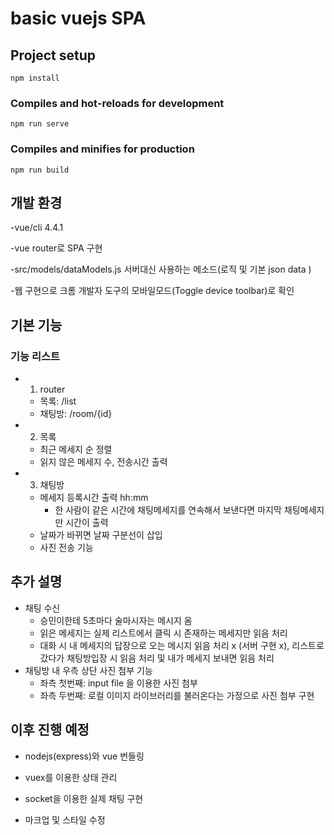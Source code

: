 # basic vuejs SPA

## Project setup
```
npm install
```

### Compiles and hot-reloads for development
```
npm run serve
```

### Compiles and minifies for production
```
npm run build
```

## 개발 환경
-vue/cli 4.4.1

-vue router로 SPA 구현

-src/models/dataModels.js 서버대신 사용하는 메소드(로직 및 기본 json data )

-웹 구현으로 크롬 개발자 도구의 모바일모드(Toggle device toolbar)로 확인

## 기본 기능

### 기능 리스트
- 1. router 
  - 목록: /list 
  - 채팅방: /room/{id}
- 2. 목록
  - 최근 메세지 순 정렬
  - 읽지 않은 메세지 수, 전송시간 출력
- 3. 채팅방
  - 메세지 등록시간 출력 hh:mm
    - 한 사람이 같은 시간에 채팅메세지를 연속해서 보낸다면 마지막 채팅메세지만 시간이 출력
  - 날짜가 바뀌면 날짜 구분선이 삽입
  - 사진 전송 기능


## 추가 설명
- 채팅 수신
  - 승민이한테 5초마다 술마시자는 메시지 옴
  - 읽은 메세지는 실제 리스트에서 클릭 시 존재하는 메세지만 읽음 처리
  - 대화 시 내 메세지의 답장으로 오는 메시지 읽음 처리 x (서버 구현 x), 리스트로 갔다가 채팅방입장 시 읽음 처리 및 내가 메세지 보내면 읽음 처리
- 채팅방 내 우측 상단 사진 첨부 기능
  - 좌측 첫번째: input file 을 이용한 사진 첨부 
  - 좌측 두번째: 로컬 이미지 라이브러리를 불러온다는 가정으로 사진 첨부 구현

## 이후 진행 예정
- nodejs(express)와 vue 번들링

- vuex를 이용한 상태 관리

- socket을 이용한 실제 채팅 구현

- 마크업 및 스타일 수정

